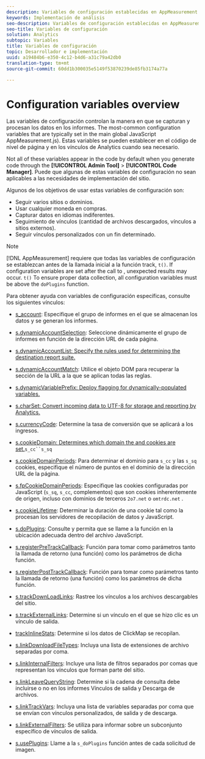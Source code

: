 ```yaml
---
description: Variables de configuración establecidas en AppMeasurement.js.
keywords: Implementación de análisis
seo-description: Variables de configuración establecidas en AppMeasurement.js para Adobe Analytics
seo-title: Variables de configuración
solution: Analytics
subtopic: Variables
title: Variables de configuración
topic: Desarrollador e implementación
uuid: a19484b6-e350-4c12-b4d6-a31c79a42db0
translation-type: tm+mt
source-git-commit: 60dd1b300035e5149f53870239de85fb3174a77a

---
```



# Configuration variables overview

Las variables de configuración controlan la manera en que se capturan y procesan los datos en los informes. The most-common configuration variables that are typically set in the main global JavaScript AppMeasurement.js). Estas variables se pueden establecer en el código de nivel de página y en los vínculos de Analytics cuando sea necesario.

Not all of these variables appear in the code by default when you generate code through the **[!UICONTROL Admin Tool]** &gt; **[!UICONTROL Code Manager]**. Puede que algunas de estas variables de configuración no sean aplicables a las necesidades de implementación del sitio.

Algunos de los objetivos de usar estas variables de configuración son:

* Seguir varios sitios o dominios.
* Usar cualquier moneda en compras.
* Capturar datos en idiomas indiferentes.
* Seguimiento de vínculos (cantidad de archivos descargados, vínculos a sitios externos).
* Seguir vínculos personalizados con un fin determinado.

>[!NOTE]
>
>[!DNL AppMeasurement] requiere que todas las variables de configuración se establezcan antes de la llamada inicial a la función track, `t()`. If configuration variables are set after the call to , unexpected results may occur. `t()` To ensure proper data collection, all configuration variables must be above the `doPlugins` function.

Para obtener ayuda con variables de configuración específicas, consulte los siguientes vínculos:

* [s_account](https://docs.adobe.com/content/help/en/analytics/implementation/javascript-implementation/variables-analytics-reporting/config-var/s-account.html): Especifique el grupo de informes en el que se almacenan los datos y se generan los informes.

* [s.dynamicAccountSelection](https://docs.adobe.com/content/help/en/analytics/implementation/javascript-implementation/variables-analytics-reporting/config-var/s-account.html): Seleccione dinámicamente el grupo de informes en función de la dirección URL de cada página.

* [s.dynamicAccountList: Specify the rules used for determining the destination report suite.](https://docs.adobe.com/content/help/en/analytics/implementation/javascript-implementation/variables-analytics-reporting/config-var/s-account.html)

* [s.dynamicAccountMatch](https://docs.adobe.com/content/help/en/analytics/implementation/javascript-implementation/variables-analytics-reporting/config-var/s-account.html): Utilice el objeto DOM para recuperar la sección de la URL a la que se aplican todas las reglas.

* [s.dynamicVariablePrefix: Deploy flagging for dynamically-populated variables.](https://docs.adobe.com/content/help/en/analytics/implementation/javascript-implementation/variables-analytics-reporting/config-var/s-account.html)

* [s.charSet: Convert incoming data to UTF-8 for storage and reporting by Analytics.](https://docs.adobe.com/content/help/en/analytics/implementation/javascript-implementation/variables-analytics-reporting/config-var/s-account.html)

* [s.currencyCode](https://docs.adobe.com/content/help/en/analytics/implementation/javascript-implementation/variables-analytics-reporting/config-var/s-account.html): Determine la tasa de conversión que se aplicará a los ingresos.

* [s.cookieDomain: Determines which domain the  and  cookies are set.](https://docs.adobe.com/content/help/en/analytics/implementation/javascript-implementation/variables-analytics-reporting/config-var/s-account.html)`s_cc``s_sq`

* [s.cookieDomainPeriods](https://docs.adobe.com/content/help/en/analytics/implementation/javascript-implementation/variables-analytics-reporting/config-var/s-account.html): Para determinar el dominio para `s_cc` y las `s_sq` cookies, especifique el número de puntos en el dominio de la dirección URL de la página.

* [s.fpCookieDomainPeriods](https://docs.adobe.com/content/help/en/analytics/implementation/javascript-implementation/variables-analytics-reporting/config-var/s-account.html): Especifique las cookies configuradas por JavaScript (`s_sq`, `s_cc`, complementos) que son cookies inherentemente de origen, incluso con dominios de terceros `2o7.net` o `omtrdc.net` .

* [s.cookieLifetime](https://docs.adobe.com/content/help/en/analytics/implementation/javascript-implementation/variables-analytics-reporting/config-var/s-account.html): Determinar la duración de una cookie tal como la procesan los servidores de recopilación de datos y JavaScript.

* [s.doPlugins](https://docs.adobe.com/content/help/en/analytics/implementation/javascript-implementation/variables-analytics-reporting/config-var/s-account.html): Consulte y permita que se llame a la función en la ubicación adecuada dentro del archivo JavaScript.

* [s.registerPreTrackCallback](https://docs.adobe.com/content/help/en/analytics/implementation/javascript-implementation/variables-analytics-reporting/config-var/s-account.html): Función para tomar como parámetros tanto la llamada de retorno (una función) como los parámetros de dicha función.

* [s.registerPostTrackCallback](https://docs.adobe.com/content/help/en/analytics/implementation/javascript-implementation/variables-analytics-reporting/config-var/s-account.html): Función para tomar como parámetros tanto la llamada de retorno (una función) como los parámetros de dicha función.

* [s.trackDownLoadLinks](https://docs.adobe.com/content/help/en/analytics/implementation/javascript-implementation/variables-analytics-reporting/config-var/s-account.html): Rastree los vínculos a los archivos descargables del sitio.

* [s.trackExternalLinks](https://docs.adobe.com/content/help/en/analytics/implementation/javascript-implementation/variables-analytics-reporting/config-var/s-account.html): Determine si un vínculo en el que se hizo clic es un vínculo de salida.

* [trackInlineStats](https://docs.adobe.com/content/help/en/analytics/implementation/javascript-implementation/variables-analytics-reporting/config-var/s-account.html): Determine si los datos de ClickMap se recopilan.

* [s.linkDownloadFileTypes](https://docs.adobe.com/content/help/en/analytics/implementation/javascript-implementation/variables-analytics-reporting/config-var/s-account.html): Incluya una lista de extensiones de archivo separadas por coma.

* [s.linkInternalFilters](https://docs.adobe.com/content/help/en/analytics/implementation/javascript-implementation/variables-analytics-reporting/config-var/s-account.html): Incluye una lista de filtros separados por comas que representan los vínculos que forman parte del sitio.

* [s.linkLeaveQueryString](https://docs.adobe.com/content/help/en/analytics/implementation/javascript-implementation/variables-analytics-reporting/config-var/s-account.html): Determine si la cadena de consulta debe incluirse o no en los informes Vínculos de salida y Descarga de archivos.

* [s.linkTrackVars](https://docs.adobe.com/content/help/en/analytics/implementation/javascript-implementation/variables-analytics-reporting/config-var/s-account.html): Incluya una lista de variables separadas por coma que se envían con vínculos personalizados, de salida y de descarga.

* [s.linkExternalFilters](https://docs.adobe.com/content/help/en/analytics/implementation/javascript-implementation/variables-analytics-reporting/config-var/s-account.html): Se utiliza para informar sobre un subconjunto específico de vínculos de salida.

* [s.usePlugins](https://docs.adobe.com/content/help/en/analytics/implementation/javascript-implementation/variables-analytics-reporting/config-var/s-account.html): Llame a la `s_doPlugins` función antes de cada solicitud de imagen.

